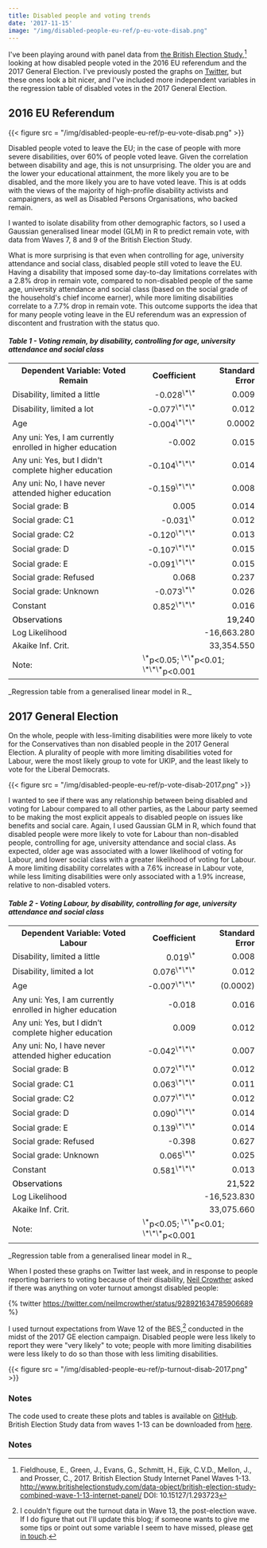 ```yaml
---
title: Disabled people and voting trends
date: '2017-11-15'
image: "/img/disabled-people-eu-ref/p-eu-vote-disab.png"
---
```


I've been playing around with panel data from [the British Election Study](http://www.britishelectionstudy.com/data-object/british-election-study-combined-wave-1-13-internet-panel/),[^0] looking at how disabled people voted in the 2016 EU referendum and the 2017 General Election. I've previously posted the graphs on [Twitter](https://twitter.com/evanodell/status/928748930472513538), but these ones look a bit nicer, and I've included more independent variables in the regression table of disabled votes in the 2017 General Election.

## 2016 EU Referendum

{{< figure src = "/img/disabled-people-eu-ref/p-eu-vote-disab.png" >}}


Disabled people voted to leave the EU; in the case of people with more severe disabilities, over 60% of people voted leave. Given the correlation between disability and age, this is not unsurprising. The older you are and the lower your educational attainment, the more likely you are to be disabled, and the more likely you are to have voted leave. This is at odds with the views of the majority of high-profile disability activists and campaigners, as well as Disabled Persons Organisations, who backed remain.

I wanted to isolate disability from other demographic factors, so I used a Gaussian generalised linear model (GLM) in R to predict remain vote, with data from Waves 7, 8 and 9 of the British Election Study.

What is more surprising is that even when controlling for age, university attendance and social class, disabled people still voted to leave the EU. Having a disability that imposed some day-to-day limitations correlates with a 2.8% drop in remain vote, compared to non-disabled people of the same age, university attendance and social class (based on the social grade of the household's chief income earner), while more limiting disabilities correlate to a 7.7% drop in remain vote. This outcome supports the idea that for many people voting leave in the EU referendum was an expression of discontent and frustration with the status quo.


#### _Table 1 - Voting remain, by disability, controlling for age, university attendance and social class_
<table>
  <tr>
    <th>Dependent Variable: Voted Remain</th>
    <th style="text-align:right;">Coefficient</th>
    <th style="text-align:right;">Standard Error</th>
  </tr>
  <tr>
    <td>Disability, limited a little</td>
    <td style="text-align:right;">-0.028<sup>\*\*</sup> </td>
    <td style="text-align:right;">0.009</td>
  </tr>
  <tr>
    <td>Disability, limited a lot</td>
    <td style="text-align:right;">-0.077<sup>\*\*\*</sup></td>
    <td style="text-align:right;">0.012</td>
  </tr>
  <tr>
    <td>Age</td>
    <td style="text-align:right;">-0.004<sup>\*\*\*</sup></td>
    <td style="text-align:right;">0.0002</td>
  </tr>
  <tr>
    <td>Any uni: Yes, I am currently enrolled in higher education</td>
    <td style="text-align:right;">-0.002</td>
    <td style="text-align:right;">0.015</td>
  </tr>
  <tr>
    <td>Any uni: Yes, but I didn't complete higher education</td>
    <td style="text-align:right;">-0.104<sup>\*\*\*</sup></td>
    <td style="text-align:right;">0.014</td>
  </tr>
  <tr>
    <td>Any uni: No, I have never attended higher education</td>
    <td style="text-align:right;">-0.159<sup>\*\*\*</sup></td>
    <td style="text-align:right;">0.008</td>
  </tr>
  <tr>
    <td>Social grade: B</td>
    <td style="text-align:right;">0.005</td>
    <td style="text-align:right;">0.014</td>
  </tr>
  <tr>
    <td>Social grade: C1</td>
    <td style="text-align:right;">-0.031<sup>\*</sup></td>
    <td style="text-align:right;">0.012</td>
  </tr>
  <tr>
    <td>Social grade: C2</td>
    <td style="text-align:right;">-0.120<sup>\*\*\*</sup></td>
    <td style="text-align:right;">0.013</td>
  </tr>
  <tr>
    <td>Social grade: D</td>
    <td style="text-align:right;">-0.107<sup>\*\*\*</sup></td>
    <td style="text-align:right;">0.015</td>
  </tr>
  <tr>
    <td>Social grade: E</td>
    <td style="text-align:right;">-0.091<sup>\*\*\*</sup></td>
    <td style="text-align:right;">0.015</td>
  </tr>
  <tr>
    <td>Social grade: Refused</td>
    <td style="text-align:right;">0.068</td>
    <td style="text-align:right;">0.237</td>
  </tr>
  <tr>
    <td>Social grade: Unknown</td>
    <td style="text-align:right;">-0.073<sup>\*\*</sup></td>
    <td style="text-align:right;">0.026</td>
  </tr>
  <tr>
    <td>Constant</td>
    <td style="text-align:right;">0.852<sup>\*\*\*</sup></td>
    <td style="text-align:right;">0.016</td>
  </tr>
  <tr style="border-top-width: 3px; color: black;">
    <td>Observations</td>
    <td style="text-align:right;" colspan="2">19,240</td>
  </tr>
  <tr>
    <td>Log Likelihood</td>
    <td style="text-align:right;" colspan="2">-16,663.280</td>
  </tr>
  <tr>
    <td>Akaike Inf. Crit.</td>
    <td style="text-align:right;" colspan="2">33,354.550</td>
  </tr>
  <tr>
    <td>Note:</td>
    <td colspan="2"><sup>\*</sup>p&lt;0.05; <sup>\*\*</sup>p&lt;0.01; <sup>\*\*\*</sup>p&lt;0.001</td>
  </tr>
</table>
_Regression table from a generalised linear model in R._


## 2017 General Election

On the whole, people with less-limiting disabilities were more likely to vote for the Conservatives than non disabled people in the 2017 General Election. A plurality of people with more limiting disabilities voted for Labour, were the most likely group to vote for UKIP, and the least likely to vote for the Liberal Democrats.

{{< figure src = "/img/disabled-people-eu-ref/p-vote-disab-2017.png" >}}

I wanted to see if there was any relationship between being disabled and voting for Labour compared to all other parties, as the Labour party seemed to be making the most explicit appeals to disabled people on issues like benefits and social care. Again, I used Gaussian GLM in R, which found that disabled people were more likely to vote for Labour than non-disabled people, controlling for age, university attendance and social class. As expected, older age was associated with a lower likelihood of voting for Labour, and lower social class with a greater likelihood of voting for Labour. A more limiting disability correlates with a 7.6% increase in Labour vote, while less limiting disabilities were only associated with a 1.9% increase, relative to non-disabled voters.

#### _Table 2 - Voting Labour, by disability, controlling for age, university attendance and social class_
<table>
<tr>
  <th>Dependent Variable: Voted Labour</th>
  <th style="text-align:right;">Coefficient</th>
  <th style="text-align:right;">Standard Error</th>
</tr>
<tr>
  <td>Disability, limited a little</td>
  <td style="text-align:right">0.019<sup>\*</sup></td>
  <td style="text-align:right">0.008</td>
</tr>
<tr>
  <td>Disability, limited a lot</td>
  <td style="text-align:right">0.076<sup>\*\*\*</sup></td>
  <td style="text-align:right">0.012</td>
</tr>
<tr>
  <td>Age</td>
  <td style="text-align:right">-0.007<sup>\*\*\*</sup></td>
  <td style="text-align:right">(0.0002)</td>
</tr>
<tr>
  <td>Any uni: Yes, I am currently enrolled in higher education</td>
  <td style="text-align:right">-0.018</td>
  <td style="text-align:right">0.016</td>
</tr>
<tr>
  <td>Any uni: Yes, but I didn’t complete higher education</td>
  <td style="text-align:right">0.009</td>
  <td style="text-align:right">0.012</td>
</tr>
<tr>
  <td>Any uni: No, I have never attended higher education</td>
  <td style="text-align:right">-0.042<sup>\*\*\*</sup></td>
  <td style="text-align:right">0.007</td>
</tr>
<tr>
  <td>Social grade: B</td>
  <td style="text-align:right">0.072<sup>\*\*\*</sup></td>
  <td style="text-align:right">0.012</td>
</tr>
<tr>
  <td>Social grade: C1</td>
  <td style="text-align:right">0.063<sup>\*\*\*</sup></td>
  <td style="text-align:right">0.011</td>
</tr>
<tr>
  <td>Social grade: C2</td>
  <td style="text-align:right">0.077<sup>\*\*\*</sup></td>
  <td style="text-align:right">0.012</td>
</tr>
<tr>
  <td>Social grade: D</td>
  <td style="text-align:right">0.090<sup>\*\*\*</sup></td>
  <td style="text-align:right">0.014</td>
</tr>
<tr>
  <td>Social grade: E</td>
  <td style="text-align:right">0.139<sup>\*\*\*</sup></td>
  <td style="text-align:right">0.014</td>
</tr>
<tr>
  <td>Social grade: Refused</td>
  <td style="text-align:right">-0.398</td>
  <td style="text-align:right">0.627</td>
</tr>
<tr>
  <td>Social grade: Unknown</td>
  <td style="text-align:right">0.065<sup>\*\*</sup></td>
  <td style="text-align:right">0.025</td>
</tr>
<tr>
  <td>Constant</td>
  <td style="text-align:right">0.581<sup>\*\*\*</sup></td>
  <td style="text-align:right">0.013</td>
</tr>
<tr style="border-top-width: 3px; color: black;">
  <td>Observations</td>
  <td style="text-align:right;" colspan="2">21,522</td>
</tr>
<tr>
  <td>Log Likelihood</td>
  <td style="text-align:right;" colspan="2">-16,523.830</td>
</tr>
<tr>
  <td>Akaike Inf. Crit.</td>
  <td style="text-align:right;" colspan="2">33,075.660</td>
</tr>
<tr>
  <td>Note:</td>
  <td colspan="2"><sup>\*</sup>p&lt;0.05; <sup>\*\*</sup>p&lt;0.01; <sup>\*\*\*</sup>p&lt;0.001</td>
</tr>
</table>
_Regression table from a generalised linear model in R._

When I posted these graphs on Twitter last week, and in response to people reporting barriers to voting because of their disability, [Neil Crowther](https://makingrightsmakesense.wordpress.com/) asked if there was anything on voter turnout amongst disabled people:

{% twitter https://twitter.com/neilmcrowther/status/928921634785906689 %}

I used turnout expectations from Wave 12 of the BES,[^1] conducted in the midst of the 2017 GE election campaign. Disabled people were less likely to report they were "very likely" to vote; people with more limiting disabilities were less likely to do so than those with less limiting disabilities.

{{< figure src = "/img/disabled-people-eu-ref/p-turnout-disab-2017.png" >}}

### Notes

The code used to create these plots and tables is available on [GitHub](https://github.com/evanodell/disability-voting). British Election Study data from waves 1-13 can be downloaded from [here](http://www.britishelectionstudy.com/data-object/british-election-study-combined-wave-1-13-internet-panel/).


### Notes


[^0]: Fieldhouse, E., Green, J., Evans, G., Schmitt, H., Eijk, C.V.D., Mellon, J., and Prosser, C., 2017. British Election Study Internet Panel Waves 1-13. http://www.britishelectionstudy.com/data-object/british-election-study-combined-wave-1-13-internet-panel/ DOI: 10.15127/1.293723 

[^1]: I couldn't figure out the turnout data in Wave 13, the post-election wave. If I do figure that out I'll update this blog; if someone wants to give me some tips or point out some variable I seem to have missed, please [get in touch](mailto:evanodell91@gmail.com).
